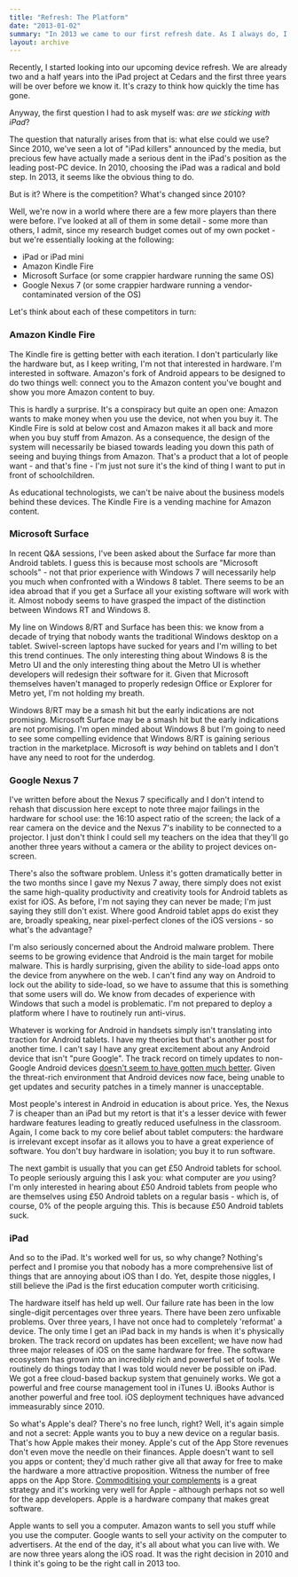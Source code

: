 ```yaml
---
title: "Refresh: The Platform"
date: "2013-01-02"
summary: "In 2013 we came to our first refresh date. As I always do, I consider what the alternatives might be."
layout: archive
---
```


Recently, I started looking into our upcoming device refresh. We are already two and a half years into the iPad project at Cedars and the first three years will be over before we know it. It's crazy to think how quickly the time has gone.

Anyway, the first question I had to ask myself was: _are we sticking with iPad_?

The question that naturally arises from that is: what else could we use? Since 2010, we've seen a lot of "iPad killers" announced by the media, but precious few have actually made a serious dent in the iPad's position as the leading post-PC device. In 2010, choosing the iPad was a radical and bold step. In 2013, it seems like the obvious thing to do.

But is it? Where is the competition? What's changed since 2010?

Well, we're now in a world where there are a few more players than there were before. I've looked at all of them in some detail - some more than others, I admit, since my research budget comes out of my own pocket - but we're essentially looking at the following:

- iPad or iPad mini
- Amazon Kindle Fire
- Microsoft Surface (or some crappier hardware running the same OS)
- Google Nexus 7 (or some crappier hardware running a vendor-contaminated version of the OS)

Let's think about each of these competitors in turn:

### Amazon Kindle Fire

The Kindle fire is getting better with each iteration. I don't particularly like the hardware but, as I keep writing, I'm not that interested in hardware. I'm interested in software. Amazon's fork of Android appears to be designed to do two things well: connect you to the Amazon content you've bought and show you more Amazon content to buy.

This is hardly a surprise. It's a conspiracy but quite an open one: Amazon wants to make money when you use the device, not when you buy it. The Kindle Fire is sold at below cost and Amazon makes it all back and more when you buy stuff from Amazon. As a consequence, the design of the system will necessarily be biased towards leading you down this path of seeing and buying things from Amazon. That's a product that a lot of people want - and that's fine - I'm just not sure it's the kind of thing I want to put in front of schoolchildren.

As educational technologists, we can't be naive about the business models behind these devices. The Kindle Fire is a vending machine for Amazon content.

### Microsoft Surface

In recent Q&A sessions, I've been asked about the Surface far more than Android tablets. I guess this is because most schools are "Microsoft schools" - not that prior experience with Windows 7 will necessarily help you much when confronted with a Windows 8 tablet. There seems to be an idea abroad that if you get a Surface all your existing software will work with it. Almost nobody seems to have grasped the impact of the distinction between Windows RT and Windows 8.

My line on Windows 8/RT and Surface has been this: we know from a decade of trying that nobody wants the traditional Windows desktop on a tablet. Swivel-screen laptops have sucked for years and I'm willing to bet this trend continues. The only interesting thing about Windows 8 is the Metro UI and the only interesting thing about the Metro UI is whether developers will redesign their software for it. Given that Microsoft themselves haven't managed to properly redesign Office or Explorer for Metro yet, I'm not holding my breath.

Windows 8/RT may be a smash hit but the early indications are not promising. Microsoft Surface may be a smash hit but the early indications are not promising. I'm open minded about Windows 8 but I'm going to need to see some compelling evidence that Windows 8/RT is gaining serious traction in the marketplace. Microsoft is _way_ behind on tablets and I don't have any need to root for the underdog.

### Google Nexus 7

I've written before about the Nexus 7 specifically and I don't intend to rehash that discussion here except to note three major failings in the hardware for school use: the 16:10 aspect ratio of the screen; the lack of a rear camera on the device and the Nexus 7's inability to be connected to a projector. I just don't think I could sell my teachers on the idea that they'll go another three years without a camera or the ability to project devices on-screen.

There's also the software problem. Unless it's gotten dramatically better in the two months since I gave my Nexus 7 away, there simply does not exist the same high-quality productivity and creativity tools for Android tablets as exist for iOS. As before, I'm not saying they can never be made; I'm just saying they still don't exist. Where good Android tablet apps do exist they are, broadly speaking, near pixel-perfect clones of the iOS versions - so what's the advantage?

I'm also seriously concerned about the Android malware problem. There seems to be growing evidence that Android is the main target for mobile malware. This is hardly surprising, given the ability to side-load apps onto the device from anywhere on the web. I can't find any way on Android to lock out the ability to side-load, so we have to assume that this is something that some users will do. We know from decades of experience with Windows that such a model is problematic. I'm not prepared to deploy a platform where I have to routinely run anti-virus.

Whatever is working for Android in handsets simply isn't translating into traction for Android tablets. I have my theories but that's another post for another time. I can't say I have any great excitement about any Android device that isn't "pure Google". The track record on timely updates to non-Google Android devices [doesn't seem to have gotten much better](http://developer.android.com/about/dashboards/index.html). Given the threat-rich environment that Android devices now face, being unable to get updates and security patches in a timely manner is unacceptable.

Most people's interest in Android in education is about price. Yes, the Nexus 7 is cheaper than an iPad but my retort is that it's a lesser device with fewer hardware features leading to greatly reduced usefulness in the classroom. Again, I come back to my core belief about tablet computers: the hardware is irrelevant except insofar as it allows you to have a great experience of software. You don't buy hardware in isolation; you buy it to run software.

The next gambit is usually that you can get £50 Android tablets for school. To people seriously arguing this I ask you: what computer are _you_ using? I'm only interested in hearing about £50 Android tablets from people who are themselves using £50 Android tablets on a regular basis - which is, of course, 0% of the people arguing this. This is because £50 Android tablets suck.

### iPad

And so to the iPad. It's worked well for us, so why change? Nothing's perfect and I promise you that nobody has a more comprehensive list of things that are annoying about iOS than I do. Yet, despite those niggles, I still believe the iPad is the first education computer worth criticising.

The hardware itself has held up well. Our failure rate has been in the low single-digit percentages over three years. There have been zero unfixable problems. Over three years, I have not once had to completely 'reformat' a device. The only time I get an iPad back in my hands is when it's physically broken. The track record on updates has been excellent; we have now had three major releases of iOS on the same hardware for free. The software ecosystem has grown into an incredibly rich and powerful set of tools. We routinely do things today that I was told would never be possible on iPad. We got a free cloud-based backup system that genuinely works. We got a powerful and free course management tool in iTunes U. iBooks Author is another powerful and free tool. iOS deployment techniques have advanced immeasurably since 2010.

So what's Apple's deal? There's no free lunch, right? Well, it's again simple and not a secret: Apple wants you to buy a new device on a regular basis. That's how Apple makes their money. Apple's cut of the App Store revenues don't even move the needle on their finances. Apple doesn't want to sell you apps or content; they'd much rather give all that away for free to make the hardware a more attractive proposition. Witness the number of free apps on the App Store. [Commoditising your complements](http://www.joelonsoftware.com/articles/StrategyLetterV.html) is a great strategy and it's working very well for Apple - although perhaps not so well for the app developers. Apple is a hardware company that makes great software.

Apple wants to sell you a computer. Amazon wants to sell you stuff while you use the computer. Google wants to sell your activity on the computer to advertisers. At the end of the day, it's all about what you can live with. We are now three years along the iOS road. It was the right decision in 2010 and I think it's going to be the right call in 2013 too.
